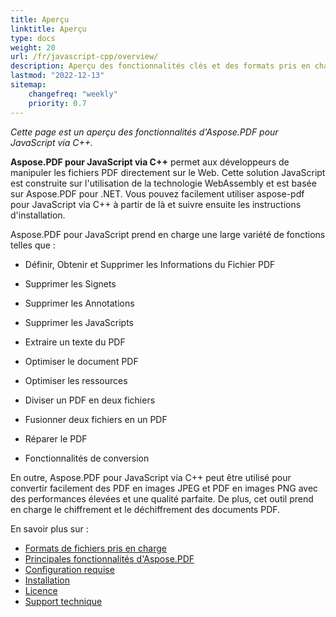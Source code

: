 ```yaml
---
title: Aperçu
linktitle: Aperçu
type: docs
weight: 20
url: /fr/javascript-cpp/overview/
description: Aperçu des fonctionnalités clés et des formats pris en charge d'Aspose.PDF pour JavaScript via C++, manuel d'installation et de licence.
lastmod: "2022-12-13"
sitemap:
    changefreq: "weekly"
    priority: 0.7
---
```


_Cette page est un aperçu des fonctionnalités d'Aspose.PDF pour JavaScript via C++._

**Aspose.PDF pour JavaScript via C++** permet aux développeurs de manipuler les fichiers PDF directement sur le Web. Cette solution JavaScript est construite sur l'utilisation de la technologie WebAssembly et est basée sur Aspose.PDF pour .NET. Vous pouvez facilement utiliser aspose-pdf pour JavaScript via C++ à partir de là et suivre ensuite les instructions d'installation.

Aspose.PDF pour JavaScript prend en charge une large variété de fonctions telles que :

- Définir, Obtenir et Supprimer les Informations du Fichier PDF
- Supprimer les Signets
- Supprimer les Annotations
- Supprimer les JavaScripts
- Extraire un texte du PDF
- Optimiser le document PDF
- Optimiser les ressources
- Diviser un PDF en deux fichiers
- Fusionner deux fichiers en un PDF
- Réparer le PDF

- Fonctionnalités de conversion

En outre, Aspose.PDF pour JavaScript via C++ peut être utilisé pour convertir facilement des PDF en images JPEG et PDF en images PNG avec des performances élevées et une qualité parfaite. De plus, cet outil prend en charge le chiffrement et le déchiffrement des documents PDF.

En savoir plus sur :

- [Formats de fichiers pris en charge](/pdf/fr/javascript-cpp/supported-file-formats/)
- [Principales fonctionnalités d'Aspose.PDF](/pdf/fr/javascript-cpp/key-features/)
- [Configuration requise](/pdf/fr/javascript-cpp/system-requirements/)
- [Installation](/pdf/fr/javascript-cpp/installation/)
- [Licence](/pdf/fr/javascript-cpp/licensing/)
- [Support technique](/pdf/fr/javascript-cpp/technical-support/)